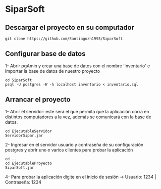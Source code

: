 # SiparSoft
## Descargar el proyecto en su computador
```
git clone https://github.com/Santiagozh1998/SiparSoft
```
## Configurar base de datos
1- Abrir pgAmin y crear una base de datos con el nombre 'inventario' e Importar la base de datos de nuestro proyecto
```
cd SiparSoft
psql -U postgres -W -h localhost inventario < inventario.sql
```
## Arrancar el proyecto
1- Abrir el servidor: este será el que permita que la aplicación corra en distintos computadores a la vez, además se comunicará con la base de datos.
```
cd EjecutableServidor
ServidorSipar.jar
```
2- Ingresar en el servidor usuario y contraseña de su configuración postgres y abrir uno o varios clientes para probar la aplicación
```
cd ..
cd EjecutableProyecto
SiparSoft.jar
```
4- Para probar la aplicación digite en el inicio de sesión -> Usuario: 1234 | Contraseña: 1234
